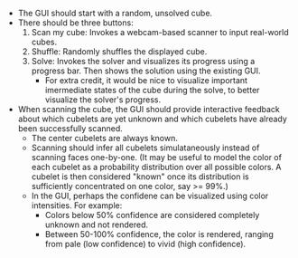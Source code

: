 * The GUI should start with a random, unsolved cube.
* There should be three buttons:
  1. Scan my cube: Invokes a webcam-based scanner to input real-world cubes.
  2. Shuffle: Randomly shuffles the displayed cube.
  3. Solve: Invokes the solver and visualizes its progress using a progress bar.
     Then shows the solution using the existing GUI.
     * For extra credit, it would be nice to visualize important imermediate
       states of the cube during the solve, to better visualize the solver's
       progress.
* When scanning the cube, the GUI should provide interactive feedback about
  which cubelets are yet unknown and which cubelets have already been
  successfully scanned.
  * The center cubelets are always known.
  * Scanning should infer all cubelets simulataneously instead of scanning faces
    one-by-one. (It may be useful to model the color of each cubelet as a 
    probability distribution over all possible colors. A cubelet is then 
    considered "known" once its distribution is sufficiently concentrated on one
    color, say >= 99%.)
  * In the GUI, perhaps the confidene can be visualized using color intensities.
    For example:
    * Colors below 50% confidence are considered completely unknown and not
      rendered.
    * Between 50-100% confidence, the color is rendered, ranging from pale 
      (low confidence) to vivid (high confidence).
